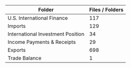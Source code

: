 | Folder                            |   Files / Folders |
|-----------------------------------|-------------------|
| U.S. International Finance        |               117 |
| Imports                           |               129 |
| International Investment Position |                34 |
| Income Payments & Receipts        |                29 |
| Exports                           |               698 |
| Trade Balance                     |                 1 |